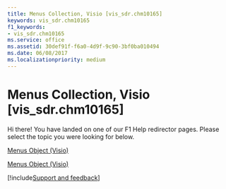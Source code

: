 ```yaml
---
title: Menus Collection, Visio [vis_sdr.chm10165]
keywords: vis_sdr.chm10165
f1_keywords:
- vis_sdr.chm10165
ms.service: office
ms.assetid: 30def91f-f6a0-4d9f-9c90-3bf0ba010494
ms.date: 06/08/2017
ms.localizationpriority: medium
---
```



# Menus Collection, Visio [vis_sdr.chm10165]

Hi there! You have landed on one of our F1 Help redirector pages. Please select the topic you were looking for below.

[Menus Object (Visio)](https://msdn.microsoft.com/library/0c487176-1857-d496-8b2e-6a6aae668c6f%28Office.15%29.aspx)

[Menus Object (Visio)](https://msdn.microsoft.com/library/78bf7feb-0479-6251-ad88-b18e1fe78ee5.aspx)

[!include[Support and feedback](~/includes/feedback-boilerplate.md)]